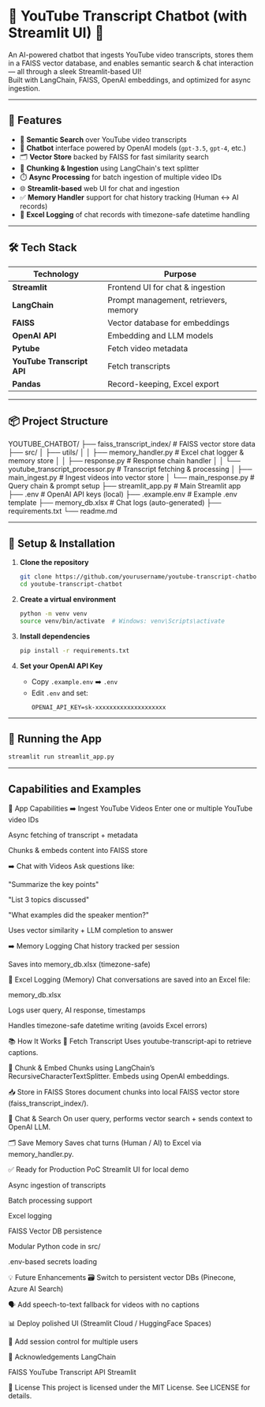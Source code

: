 # 🎥 YouTube Transcript Chatbot (with Streamlit UI) 🤖

An AI-powered chatbot that ingests YouTube video transcripts, stores them in a FAISS vector database, and enables semantic search & chat interaction — all through a sleek Streamlit-based UI!  
Built with LangChain, FAISS, OpenAI embeddings, and optimized for async ingestion.

---

## 🚀 Features

- 🔎 **Semantic Search** over YouTube video transcripts
- 🧠 **Chatbot** interface powered by OpenAI models (`gpt-3.5`, `gpt-4`, etc.)
- 🗂️ **Vector Store** backed by FAISS for fast similarity search
- 📝 **Chunking & Ingestion** using LangChain's text splitter
- ⏱️ **Async Processing** for batch ingestion of multiple video IDs
- 🌐 **Streamlit-based** web UI for chat and ingestion
- ✅ **Memory Handler** support for chat history tracking (Human ↔️ AI records)
- 📄 **Excel Logging** of chat records with timezone-safe datetime handling

---

## 🛠️ Tech Stack

| Technology  | Purpose                    |
| ----------- | -------------------------- |
| **Streamlit** | Frontend UI for chat & ingestion |
| **LangChain** | Prompt management, retrievers, memory |
| **FAISS**   | Vector database for embeddings |
| **OpenAI API** | Embedding and LLM models   |
| **Pytube**  | Fetch video metadata        |
| **YouTube Transcript API** | Fetch transcripts |
| **Pandas**  | Record-keeping, Excel export |

---

## 📦 Project Structure

YOUTUBE_CHATBOT/ ├── faiss_transcript_index/ # FAISS vector store data ├── src/ │ ├── utils/ │ │ ├── memory_handler.py # Excel chat logger & memory store │ │ ├── response.py # Response chain handler │ │ └── youtube_transcript_processor.py # Transcript fetching & processing │ ├── main_ingest.py # Ingest videos into vector store │ └── main_response.py # Query chain & prompt setup ├── streamlit_app.py # Main Streamlit app ├── .env # OpenAI API keys (local) ├── .example.env # Example .env template ├── memory_db.xlsx # Chat logs (auto-generated) ├── requirements.txt └── readme.md


---

## 🔧 Setup & Installation

1. **Clone the repository**
    ```bash
    git clone https://github.com/yourusername/youtube-transcript-chatbot.git
    cd youtube-transcript-chatbot
    ```

2. **Create a virtual environment**
    ```bash
    python -m venv venv
    source venv/bin/activate  # Windows: venv\Scripts\activate
    ```

3. **Install dependencies**
    ```bash
    pip install -r requirements.txt
    ```

4. **Set your OpenAI API Key**
    - Copy `.example.env` ➡️ `.env`
    - Edit `.env` and set:
      ```
      OPENAI_API_KEY=sk-xxxxxxxxxxxxxxxxxxxx
      ```

---

## 🚀 Running the App

```bash
streamlit run streamlit_app.py
```
---

## Capabilities and Examples
🎯 App Capabilities
➡️ Ingest YouTube Videos
Enter one or multiple YouTube video IDs

Async fetching of transcript + metadata

Chunks & embeds content into FAISS store

➡️ Chat with Videos
Ask questions like:

"Summarize the key points"

"List 3 topics discussed"

"What examples did the speaker mention?"

Uses vector similarity + LLM completion to answer

➡️ Memory Logging
Chat history tracked per session

Saves into memory_db.xlsx (timezone-safe)

📝 Excel Logging (Memory)
Chat conversations are saved into an Excel file:

memory_db.xlsx

Logs user query, AI response, timestamps

Handles timezone-safe datetime writing (avoids Excel errors)

📚 How It Works
📝 Fetch Transcript
Uses youtube-transcript-api to retrieve captions.

🧩 Chunk & Embed
Chunks using LangChain’s RecursiveCharacterTextSplitter.
Embeds using OpenAI embeddings.

📥 Store in FAISS
Stores document chunks into local FAISS vector store (faiss_transcript_index/).

🤖 Chat & Search
On user query, performs vector search + sends context to OpenAI LLM.

🗂️ Save Memory
Saves chat turns (Human / AI) to Excel via memory_handler.py.

✅ Ready for Production PoC
 Streamlit UI for local demo

 Async ingestion of transcripts

 Batch processing support

 Excel logging 

 FAISS Vector DB persistence

 Modular Python code in src/

 .env-based secrets loading

💡 Future Enhancements
🗃️ Switch to persistent vector DBs (Pinecone, Azure AI Search)

🗣️ Add speech-to-text fallback for videos with no captions

📊 Deploy polished UI (Streamlit Cloud / HuggingFace Spaces)

🔐 Add session control for multiple users

🙌 Acknowledgements
LangChain

FAISS
YouTube Transcript API
Streamlit

📜 License
This project is licensed under the MIT License.
See LICENSE for details.



